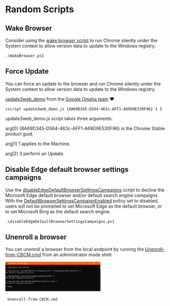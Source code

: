 # Random Scripts
## Wake Browser
Consider using the [wake browser script](https://github.com/google/ChromeBrowserEnterprise/blob/main/ps/src/WakeBrowser.ps1) to run Chrome silently under the System context to allow version data to update to the Windows registry. 

```
.\WakeBrowser.ps1
```

## Force Update
You can force an update to the browser and run Chrome silently under the System context to allow version data to update to the Windows registry. 

[update3web_demo](https://github.com/google/ChromeBrowserEnterprise/blob/main/ps/src/update3web_demo.js) from the [Google Omaha team](https://github.com/google/omaha/tree/main/omaha/tools/performondemand) :heart:.

```
cscript update3web_demo.js {8A69D345-D564-463c-AFF1-A69D9E530F96} 1 3
```

update3web_demo.js script takes three arguments:

arg[0] {8A69D345-D564-463c-AFF1-A69D9E530F96} is the Chrome Stable product guid.

arg[1] 1 applies to the Machine.

arg[2] 3 perform an Update.


## Disable Edge default browser settings campaigns
Use the [disableEdgeDefaultBrowserSettingsCampaigns](https://github.com/google/ChromeBrowserEnterprise/blob/main/ps/src/disableEdgeDefaultBrowserSettingsCampaigns.ps1) script to decline the Microsoft Edge default browser and/or default search engine campaigns. With the [DefaultBrowserSettingsCampaignEnabled](https://learn.microsoft.com/en-us/deployedge/microsoft-edge-policies#defaultbrowsersettingscampaignenabled) policy set to disabled, users will not be prompted to set Microsoft Edge as the default browser, or to set Microsoft Bing as the default search engine.

```
.\disableEdgeDefaultBrowserSettingsCampaigns.ps1
```

## Unenroll a browser
You can unenroll a browser from the local endpoint by running the [Unenroll-from-CBCM.cmd](https://github.com/google/ChromeBrowserEnterprise/blob/main/ps/src/Unenroll-from-CBCM.cmd) from an administrator mode shell. 

<img src="unenroll-admin-cmd-capture.PNG" width="300" hight=200>


```
 Unenroll-from-CBCM.cmd
```
